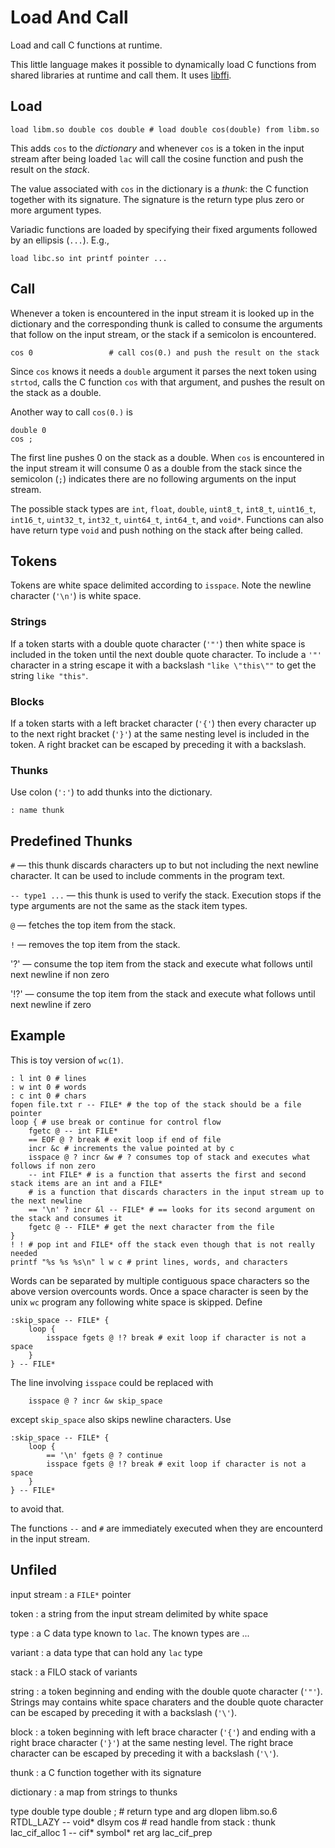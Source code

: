 # Load And Call

Load and call C functions at runtime.

This little language makes it possible to dynamically load C
functions from shared libraries at runtime and call them. It
uses [libffi](https://github.com/libffi/libffi).

## Load

```
load libm.so double cos double # load double cos(double) from libm.so
```
This adds `cos` to the _dictionary_ and whenever `cos` is a token in the
input stream after being loaded `lac` will call the cosine function and
push the result on the _stack_.

The value associated with `cos` in the dictionary is a _thunk_: the C
function together with its signature. The signature is the return type
plus zero or more argument types.

Variadic functions are loaded by specifying their fixed arguments followed
by an ellipsis (`...`). E.g.,
```
load libc.so int printf pointer ...
```

## Call

Whenever a token is encountered in the input stream it is
looked up in the dictionary and the corresponding thunk is called to
consume the arguments that follow on the input stream, or the stack if a semicolon is encountered.

```
cos 0                 # call cos(0.) and push the result on the stack
```
Since `cos` knows it needs a `double` argument it parses the next token
using `strtod`, calls the C function `cos` with that argument, and pushes
the result on the stack as a double.

Another way to call `cos(0.)` is
```
double 0
cos ;
```
The first line pushes 0 on the stack as a double. When `cos` is encountered in the input
stream it will consume 0 as a double from the stack since the semicolon (`;`)
indicates there are no following arguments on the input stream. 

The possible stack types are `int`, `float`, `double`, `uint8_t`, `int8_t`, `uint16_t`, `int16_t`,
`uint32_t`, `int32_t`, `uint64_t`, `int64_t`, and `void*`. Functions can also have
return type `void` and push nothing on the stack after being called.

## Tokens

Tokens are white space delimited according to `isspace`. Note the newline character (`'\n'`) is white space.

### Strings

If a token starts with a double quote character (`'"'`) then white
space is included in the token until the next double quote character.
To include a `'"'` character in a string escape it with a backslash
`"like \"this\""` to get the string `like "this"`.

### Blocks

If a token starts with a left bracket character (`'{'`) then every character up to the
next right bracket (`'}'`) at the same nesting level is included in the token.
A right bracket can be escaped by preceding it with a backslash.

### Thunks

Use colon (`':'`) to add thunks into the dictionary.
```
: name thunk
```

## Predefined Thunks

`#` &mdash; this thunk discards characters up to but not including the next
newline character. It can be used to include comments in the program text.

`-- type1 ...` &mdash; this thunk is used to verify the stack.  Execution
stops if the type arguments are not the same as the stack item types.

`@` &mdash; fetches the top item from the stack.

`!` &mdash; removes the top item from the stack.

'?' &mdash; consume the top item from the stack and execute what follows until next newline if non zero

'!?' &mdash; consume the top item from the stack and execute what follows until next newline if zero


## Example

This is toy version of `wc(1)`.

```
: l int 0 # lines
: w int 0 # words
: c int 0 # chars
fopen file.txt r -- FILE* # the top of the stack should be a file pointer
loop { # use break or continue for control flow
	fgetc @ -- int FILE*
	== EOF @ ? break # exit loop if end of file
	incr &c # increments the value pointed at by c
	isspace @ ? incr &w # ? consumes top of stack and executes what follows if non zero
	-- int FILE* # is a function that asserts the first and second stack items are an int and a FILE*
	# is a function that discards characters in the input stream up to the next newline
	== '\n' ? incr &l -- FILE* # == looks for its second argument on the stack and consumes it
	fgetc @ -- FILE* # get the next character from the file
}
! ! # pop int and FILE* off the stack even though that is not really needed
printf "%s %s %s\n" l w c # print lines, words, and characters
```
Words can be separated by multiple contiguous space characters so the above version overcounts words.
Once a space character is seen by the unix `wc` program any following white space is skipped. Define
```
:skip_space -- FILE* {
	loop {
		isspace fgets @ !? break # exit loop if character is not a space
	}
} -- FILE*
```
The line involving `isspace` could be replaced with
```
	isspace @ ? incr &w skip_space
```
except `skip_space` also skips newline characters. Use
```
:skip_space -- FILE* {
	loop {
		== '\n' fgets @ ? continue
		isspace fgets @ !? break # exit loop if character is not a space
	}
} -- FILE*
```
to avoid that.

The functions `--` and `#` are immediately executed when they are encounterd in the input stream.

## Unfiled

input stream
: a `FILE*` pointer

token
: a string from the input stream delimited by white space

type
: a C data type known to `lac`. The known types are ...

variant
: a data type that can hold any `lac` type

stack
: a FILO stack of variants

string
: a token beginning and ending with the double quote character (`'"'`).
Strings may contains white space charaters and the double quote
character can be escaped by preceding it with a backslash (`'\'`).

block
: a token beginning with left brace character (`'{'`) and ending
with a right brace character (`'}'`) at the same nesting level.  The right
brace character can be escaped by preceding it with a backslash (`'\'`).

thunk
: a C function together with its signature

dictionary
: a map from strings to thunks

type double type double ; # return type and arg
dlopen libm.so.6 RTDL_LAZY -- void*
dlsym cos # read handle from stack
: thunk lac_cif_alloc 1 -- cif* symbol* ret arg
lac_cif_prep 
```
